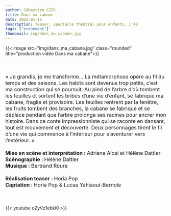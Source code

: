 ```yaml
---
author: Sébastien CIER
title: Dans ma cabane
date: 2023-01-15
description: Teaser, spectacle théâtral pour enfants, 1'40
tags: ["evenement"]
thumbnail: img/dans_ma_cabane.jpg
---
```

{{< image src="img/dans_ma_cabane.jpg" class="rounded" title="production vidéo Dans ma cabane">}}

<p style='margin:0cm;font-size:16px;'>&nbsp;</p>
<p style='margin:0cm;font-size:16px;'>&nbsp;</p>
<p style='margin:0cm;font-size:16px;'>&laquo;&nbsp;Je grandis, je me transforme&hellip; La m&eacute;tamorphose op&egrave;re au fil du temps et des saisons. Les habits sont devenus trop petits, c&rsquo;est ma construction qui se poursuit. Au pied de l&rsquo;arbre d&rsquo;o&ugrave; tombent les feuilles et sortent les bribes d&rsquo;une vie d&rsquo;enfant, se fabrique ma cabane, fragile et provisoire. Les feuilles rentrent par la fen&ecirc;tre, les fruits tombent des branches, la cabane se fabrique et se d&eacute;place pendant que l&rsquo;arbre prolonge ses racines pour ancrer mon histoire. Dans ce conte impressionniste qui se raconte en dansant, tout est mouvement et d&eacute;couverte. Deux personnages tirent le fil d&rsquo;une vie qui commence &agrave; l&rsquo;int&eacute;rieur pour s&rsquo;aventurer vers l&rsquo;ext&eacute;rieur.&nbsp;&raquo;</p>
<p style='margin:0cm;font-size:16px;'>&nbsp;</p>
<p style='margin:0cm;font-size:16px;'><strong>Mise en sc&egrave;ne et interpr&eacute;tation : </strong>Adriana Alosi et H&eacute;l&egrave;ne Dattler</p>
<p style='margin:0cm;font-size:16px;'><strong>Sc&eacute;nographie : </strong>H&eacute;l&egrave;ne Dattler</p>
<p style='margin:0cm;font-size:16px;'><strong>Musique : </strong>Bertrand Roure</p>
<p style='margin:0cm;font-size:16px;'>&nbsp;</p>
<p style='margin:0cm;font-size:16px;'><strong>R&eacute;alisation&nbsp;teaser : </strong>Horia Pop</p>
<p style='margin:0cm;font-size:16px;'><strong>Captation : </strong>Horia Pop &amp; Lucas Yahiaoui-Bernole</p>
<p style='margin:0cm;font-size:16px;'>&nbsp;</p>
<p style='margin:0cm;font-size:16px;'>&nbsp;</p>

{{< youtube oZyVz1ebki0 >}}


